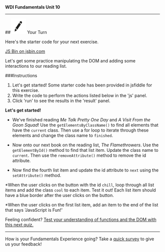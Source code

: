**WDI Fundamentals Unit 10**

---

##![Your Turn](../assets/exercise.png) Your Turn

Here's the starter code for your next exercise.

<a class="jsbin-embed" href="http://jsbin.com/gokecos/1/embed?html&height600">JS Bin on jsbin.com</a><script src="http://static.jsbin.com/js/embed.min.js?3.35.12"></script>

Let's get some practice manipulating the DOM and adding some interactions to our reading list.

###Instructions

1. Let's get started! Some starter code has been provided in jsfiddle for this exercise.
2. Write the code to perform the actions listed below in the 'js' panel.
3. Click 'run' to see the results in the 'result' panel.

**Let's get started!**

* We've finished reading *Me Talk Pretty One Day* and *A Visit From the Goon Squad*! Use the `getElementsByClassName()` to find all elements that have the `current` class. Then use a for loop to iterate through these elements and change the class name to `finished`.

* Now onto our next book on the reading list, *The Flamethrowers*. Use the `getElementById()` method to find that list item. Update the class name to `current`. Then use the `removeAttribute()` method to remove the id attribute.

* Now find the fourth list item and update the id attribute to `next` using the `setAttribute()` method.

*When the user clicks on the button with the id `chill`, loop through all list items and add the class `cool` to each item. Test it out! Each list item should have a blue border after the user clicks on the button.

*When the user clicks on the first list item, add an item to the end of the list that says 'JavaScript is Fun!'


Feeling confident? [Test your understanding of functions and the DOM with this next quiz.](12_quiz.md)

---
How is your Fundamentals Experience going? Take a [quick survey](../feedback.md) to give us your feedback!
